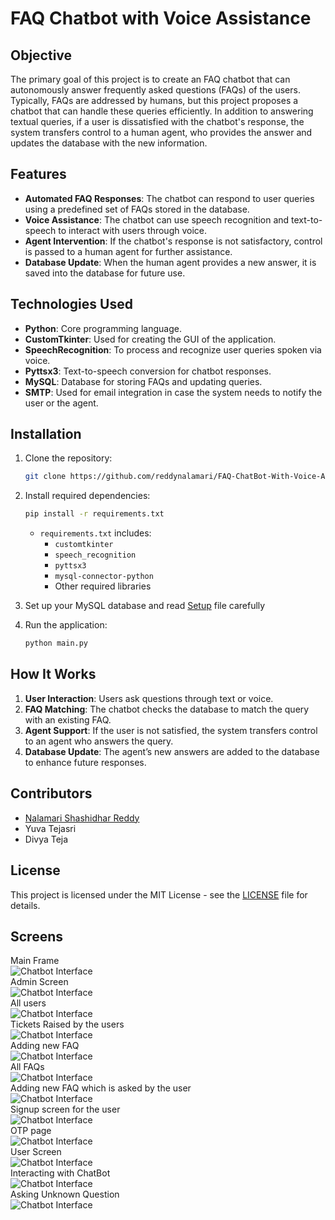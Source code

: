 
# FAQ Chatbot with Voice Assistance

## Objective
The primary goal of this project is to create an FAQ chatbot that can autonomously answer frequently asked questions (FAQs) of the users. Typically, FAQs are addressed by humans, but this project proposes a chatbot that can handle these queries efficiently. In addition to answering textual queries, if a user is dissatisfied with the chatbot's response, the system transfers control to a human agent, who provides the answer and updates the database with the new information.

## Features
- **Automated FAQ Responses**: The chatbot can respond to user queries using a predefined set of FAQs stored in the database.
- **Voice Assistance**: The chatbot can use speech recognition and text-to-speech to interact with users through voice.
- **Agent Intervention**: If the chatbot's response is not satisfactory, control is passed to a human agent for further assistance.
- **Database Update**: When the human agent provides a new answer, it is saved into the database for future use.

## Technologies Used
- **Python**: Core programming language.
- **CustomTkinter**: Used for creating the GUI of the application.
- **SpeechRecognition**: To process and recognize user queries spoken via voice.
- **Pyttsx3**: Text-to-speech conversion for chatbot responses.
- **MySQL**: Database for storing FAQs and updating queries.
- **SMTP**: Used for email integration in case the system needs to notify the user or the agent.

## Installation

1. Clone the repository:
   ```bash
   git clone https://github.com/reddynalamari/FAQ-ChatBot-With-Voice-Assistant.git
   ```
2. Install required dependencies:
   ```bash
   pip install -r requirements.txt
   ```
   - `requirements.txt` includes:
     - `customtkinter`
     - `speech_recognition`
     - `pyttsx3`
     - `mysql-connector-python`
     - Other required libraries

3. Set up your MySQL database and read [Setup](setup.txt) file carefully

4. Run the application:
   ```bash
   python main.py
   ```

## How It Works

1. **User Interaction**: Users ask questions through text or voice.
2. **FAQ Matching**: The chatbot checks the database to match the query with an existing FAQ.
3. **Agent Support**: If the user is not satisfied, the system transfers control to an agent who answers the query.
4. **Database Update**: The agent’s new answers are added to the database to enhance future responses.

## Contributors
- [Nalamari Shashidhar Reddy](https://github.com/reddynalamari)
- Yuva Tejasri
- Divya Teja

## License
This project is licensed under the MIT License - see the [LICENSE](LICENSE) file for details.

## Screens
Main Frame<br>
![Chatbot Interface](./images/Picture1.png)<br>
Admin Screen<br>
![Chatbot Interface](./images/Picture2.png)<br>
All users<br>
![Chatbot Interface](./images/Picture3.png)<br>
Tickets Raised by the users<br>
![Chatbot Interface](./images/Picture4.png)<br>
Adding new FAQ<br>
![Chatbot Interface](./images/Picture5.png)<br>
All FAQs<br>
![Chatbot Interface](./images/Picture6.png)<br>
Adding new FAQ which is asked by the user<br>
![Chatbot Interface](./images/Picture7.png)<br>
Signup screen for the user<br>
![Chatbot Interface](./images/Picture8.png)<br>
OTP page<br>
![Chatbot Interface](./images/Picture9.png)<br>
User Screen<br>
![Chatbot Interface](./images/Picture10.png)<br>
Interacting with ChatBot<br>
![Chatbot Interface](./images/Picture11.png)<br>
Asking Unknown Question<br>
![Chatbot Interface](./images/Picture12.png)<br>
